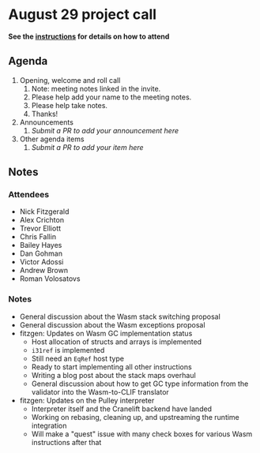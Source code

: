# August 29 project call

**See the [instructions](../README.md) for details on how to attend**

## Agenda

1. Opening, welcome and roll call
    1. Note: meeting notes linked in the invite.
    1. Please help add your name to the meeting notes.
    1. Please help take notes.
    1. Thanks!
1. Announcements
    1. _Submit a PR to add your announcement here_
1. Other agenda items
    1. _Submit a PR to add your item here_

## Notes

### Attendees

* Nick Fitzgerald
* Alex Crichton
* Trevor Elliott
* Chris Fallin
* Bailey Hayes
* Dan Gohman
* Victor Adossi
* Andrew Brown
* Roman Volosatovs

### Notes

* General discussion about the Wasm stack switching proposal
* General discussion about the Wasm exceptions proposal
* fitzgen: Updates on Wasm GC implementation status
  * Host allocation of structs and arrays is implemented
  * `i31ref` is implemented
  * Still need an `EqRef` host type
  * Ready to start implementing all other instructions
  * Writing a blog post about the stack maps overhaul
  * General discussion about how to get GC type information from the validator
    into the Wasm-to-CLIF translator
* fitzgen: Updates on the Pulley interpreter
  * Interpreter itself and the Cranelift backend have landed
  * Working on rebasing, cleaning up, and upstreaming the runtime integration
  * Will make a "quest" issue with many check boxes for various Wasm
    instructions after that
